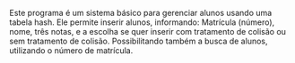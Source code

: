 Este programa é um sistema básico para gerenciar alunos usando uma tabela hash. Ele permite inserir alunos, informando:
Matrícula (número),
nome,
três notas,
e a escolha se quer inserir com tratamento de colisão ou sem tratamento de colisão.
Possibilitando também a busca de alunos, utilizando o número de matrícula. 
